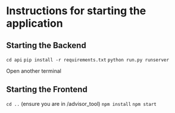 # Instructions for starting the application

## Starting the Backend
`cd api`
`pip install -r requirements.txt`
`python run.py runserver`

Open another terminal

## Starting the Frontend
`cd ..` (ensure you are in /advisor_tool)
`npm install`
`npm start`